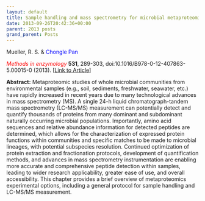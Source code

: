 ```yaml
---
layout: default
title: Sample handling and mass spectrometry for microbial metaproteomic analyses.
date: 2013-09-26T20:42:36+00:00
parent: 2013 posts
grand_parent: Posts
---
```

Mueller, R. S. & <span style="color: #0000ff;">Chongle Pan</span>

<span style="color: #ff0000;"><em>Methods in enzymology</em></span> **531**, 289-303, doi:10.1016/B978-0-12-407863-5.00015-0 (2013). [[Link to Article](http://www.sciencedirect.com/science/article/pii/B9780124078635000150)]

<!--more-->

**Abstract:** Metaproteomic studies of whole microbial communities from environmental samples (e.g., soil, sediments, freshwater, seawater, etc.) have rapidly increased in recent years due to many technological advances in mass spectrometry (MS). A single 24-h liquid chromatograph-tandem mass spectrometry (LC-MS/MS) measurement can potentially detect and quantify thousands of proteins from many dominant and subdominant naturally occurring microbial populations. Importantly, amino acid sequences and relative abundance information for detected peptides are determined, which allows for the characterization of expressed protein functions within communities and specific matches to be made to microbial lineages, with potential subspecies resolution. Continued optimization of protein extraction and fractionation protocols, development of quantification methods, and advances in mass spectrometry instrumentation are enabling more accurate and comprehensive peptide detection within samples, leading to wider research applicability, greater ease of use, and overall accessibility. This chapter provides a brief overview of metaproteomics experimental options, including a general protocol for sample handling and LC-MS/MS measurement.